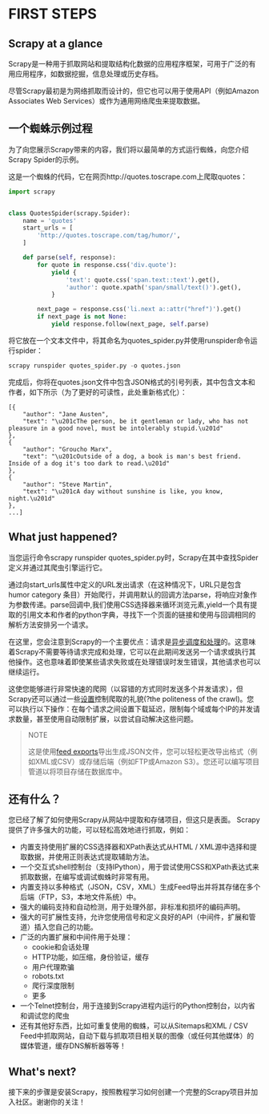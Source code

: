 # FIRST STEPS
## Scrapy at a glance
Scrapy是一种用于抓取网站和提取结构化数据的应用程序框架，可用于广泛的有用应用程序，如数据挖掘，信息处理或历史存档。

尽管Scrapy最初是为网络抓取而设计的，但它也可以用于使用API​​（例如Amazon Associates Web Services）或作为通用网络爬虫来提取数据。

## 一个蜘蛛示例过程
为了向您展示Scrapy带来的内容，我们将以最简单的方式运行蜘蛛，向您介绍Scrapy Spider的示例。

这是一个蜘蛛的代码，它在网页http://quotes.toscrape.com上爬取quotes：
```python
import scrapy


class QuotesSpider(scrapy.Spider):
    name = 'quotes'
    start_urls = [
        'http://quotes.toscrape.com/tag/humor/',
    ]

    def parse(self, response):
        for quote in response.css('div.quote'):
            yield {
                'text': quote.css('span.text::text').get(),
                'author': quote.xpath('span/small/text()').get(),
            }

        next_page = response.css('li.next a::attr("href")').get()
        if next_page is not None:
            yield response.follow(next_page, self.parse)
```
将它放在一个文本文件中，将其命名为quotes_spider.py并使用runspider命令运行spider：
```python
scrapy runspider quotes_spider.py -o quotes.json
```
完成后，你将在quotes.json文件中包含JSON格式的引号列表，其中包含文本和作者，如下所示（为了更好的可读性，此处重新格式化）：
```
[{
    "author": "Jane Austen",
    "text": "\u201cThe person, be it gentleman or lady, who has not pleasure in a good novel, must be intolerably stupid.\u201d"
},
{
    "author": "Groucho Marx",
    "text": "\u201cOutside of a dog, a book is man's best friend. Inside of a dog it's too dark to read.\u201d"
},
{
    "author": "Steve Martin",
    "text": "\u201cA day without sunshine is like, you know, night.\u201d"
},
...]
```
## **What just happened?**
当您运行命令scrapy runspider quotes_spider.py时，Scrapy在其中查找Spider定义并通过其爬虫引擎运行它。

通过向start_urls属性中定义的URL发出请求（在这种情况下，URL只是包含humor category 条目）开始爬行，并调用默认的回调方法parse，将响应对象作为参数传递。parse回调中,我们使用CSS选择器来循环浏览元素,yield一个具有提取的引用文本和作者的python字典，寻找下一个页面的链接和使用与回调相同的解析方法安排另一个请求。

在这里，您会注意到Scrapy的一个主要优点：请求是[异步调度和处理](https://docs.scrapy.org/en/latest/topics/architecture.html#topics-architecture)的。这意味着Scrapy不需要等待请求完成和处理，它可以在此期间发送另一个请求或执行其他操作。这也意味着即使某些请求失败或在处理错误时发生错误，其他请求也可以继续运行。

这使您能够进行非常快速的爬网（以容错的方式同时发送多个并发请求），但Scrapy还可以通过一些[设置](https://docs.scrapy.org/en/latest/topics/settings.html#topics-settings-ref)控制爬取的礼貌(?the politeness of the crawl)。您可以执行以下操作：在每个请求之间设置下载延迟，限制每个域或每个IP的并发请求数量，甚至使用自动限制扩展，以尝试自动解决这些问题。
> NOTE
> 
> 这是使用[feed exports](https://docs.scrapy.org/en/latest/topics/feed-exports.html#topics-feed-exports)导出生成JSON文件，您可以轻松更改导出格式（例如XML或CSV）或存储后端（例如FTP或Amazon S3）。您还可以编写项目管道以将项目存储在数据库中。

## 还有什么？
您已经了解了如何使用Scrapy从网站中提取和存储项目，但这只是表面。 Scrapy提供了许多强大的功能，可以轻松高效地进行抓取，例如：
- 内置支持使用扩展的CSS选择器和XPath表达式从HTML / XML源中选择和提取数据，并使用正则表达式提取辅助方法。
- 一个交互式shell控制台（支持IPython），用于尝试使用CSS和XPath表达式来抓取数据，在编写或调试蜘蛛时非常有用。
- 内置支持以多种格式（JSON，CSV，XML）生成Feed导出并将其存储在多个后端（FTP，S3，本地文件系统）中。
- 强大的编码支持和自动检测，用于处理外部，非标准和损坏的编码声明。
- 强大的可扩展性支持，允许您使用信号和定义良好的API（中间件，扩展和管道）插入您自己的功能。
- 广泛的内置扩展和中间件用于处理：
  - cookie和会话处理
  - HTTP功能，如压缩，身份验证，缓存
  - 用户代理欺骗
  - robots.txt
  - 爬行深度限制
  - 更多
- 一个Telnet控制台，用于连接到Scrapy进程内运行的Python控制台，以内省和调试您的爬虫
- 还有其他好东西，比如可重复使用的蜘蛛，可以从Sitemaps和XML / CSV Feed中抓取网站，自动下载与抓取项目相关联的图像（或任何其他媒体）的媒体管道，缓存DNS解析器等等！

## **What's next?**
接下来的步骤是安装Scrapy，按照教程学习如何创建一个完整的Scrapy项目并加入社区。谢谢你的关注！